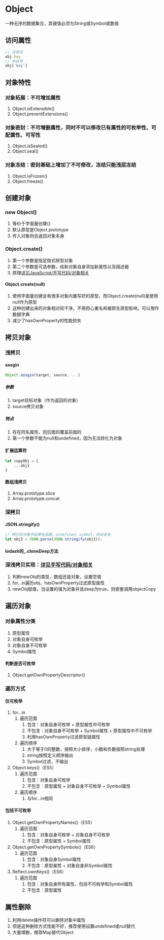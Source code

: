 # Object

一种无序的数据集合，其键值必须为String或Symbol或数值

## 访问属性

```js
// 点语法
obj.key
// 中括号
obj['key']
```

## 对象特性

### 对象拓展：不可增加属性

1. Object.isExtensible()
2. Object.preventExtensions()

### 对象密封：不可增删属性，同时不可以修改已有属性的可枚举性、可配置性、可写性

1. Object.isSealed()
2. Object.seal()

### 对象冻结：密封基础上增加了不可修改，冻结只能浅层冻结

1. Object.isFrozen()
2. Object.freeze()

## 创建对象

### new Object()

1. 等价于字面量创建{}
2. 默认原型是Object.prototype
3. 传入对象则会返回对象本身

### Object.create()

1. 第一个参数是指定隐式原型对象
2. 第二个参数是可选参数，给新对象自身添加新属性以及描述器
3. 原理[详见JavaScript/手写代码/对象相关](../08-代码手写/01-对象相关.md)

#### Object.create(null)

1. 使用字面量创建会有很多对象内置写好的原型，而Object.create(null)是使用null作为原型
2. 这种创建出来的对象相对较干净，不用担心重名和被原生原型影响，可以用作数据字典
3. 减少了hasOwnProperty的性能损失

## 拷贝对象

### 浅拷贝

#### assgin

```js
Object.assgin(target, source, ...)
```

##### 参数

1. target目标对象（作为返回的对象）
2. source拷贝对象

##### 特点

1. 存在同名属性，则后面的覆盖前面的
2. 第一个参数不能为null和undefined，因为无法转化为对象

#### 扩展运算符

```js
let copyObj = {
    ...obj1
}
```

#### 数组浅拷贝

1. Array.prototype.slice
2. Array.prototype.concat

### 深拷贝

#### JSON.stringify()

```js
// 拷贝的对象中如果有函数，undefined，symbol，则会丢失
let obj2 = JSON.parse(JSON.stringify(obj1));
```

#### lodash的_.cloneDeep方法

### 深浅拷贝实现：[详见手写代码/对象相关](../08-代码手写/01-对象相关.md)

1. 判断newObj的类型，数组还是对象，设置空值
2. for...in遍历obj，hasOwnProperty过滤原型属性
3. newObj赋值，当设置的值为对象并且deep为true，则嵌套调用objectCopy

## 遍历对象

### 对象属性分类

1. 原型属性
2. 对象自身可枚举
3. 对象自身不可枚举
4. Symbol属性

#### 判断是否可枚举

1. Object.getOwnPropertyDescriptor()

### 遍历方式

#### 仅可枚举

1. for...in
    1. 遍历范围
        1. 包含：对象自身可枚举 + 原型属性中可枚举
        2. 不包含：对象自身不可枚举 + Symbol属性 + 原型属性中不可枚举
        3. 利用hasOwnProperty过滤原型链属性
    2. 遍历顺序
        1. 大于等于0的整数，按照大小排序，小数和负数按照string处理
        2. string按照定义顺序输出
        3. Symbol过滤，不输出
2. Object.keys()（ES5）
    1. 遍历范围
        1. 包含：对象自身可枚举
        2. 不包含：原型属性 + 对象自身不可枚举 + Symbol属性
    2. 遍历顺序
        1. 与for...in相同

#### 包括不可枚举

1. Object.getOwnPropertyNames()（ES5）
    1. 遍历范围
        1. 包含：对象自身可枚举 + 对象自身不可枚举
        2. 不包含：原型属性 + Symbol属性
2. Object.getOwnPropertySymbols()（ES6）
    1. 遍历范围
        1. 包含：对象自身Symbol属性
        2. 不包含：原型属性 + 对象自身非Symbol属性
3. Reflect.ownKeys()（ES6）
    1. 遍历范围
        1. 包含：对象自身所有属性，包括不可枚举和Symbol属性
        2. 不包含：原型属性

## 属性删除

1. 利用delete操作符可以删除对象中属性
2. 但是这种删除方式性能不好，推荐使用设置undefined或null替代
3. 大量增删，推荐Map替代Object
